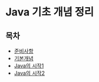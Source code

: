 # Java 기초 개념 정리

## 목차
* [준비사항](https://github.com/thdqudgns/TIL-Today-I-Learned/blob/main/Java/Java%EA%B0%9C%EB%85%90/%EC%A4%80%EB%B9%84%EC%82%AC%ED%95%AD.md)
* [기본개념](https://github.com/thdqudgns/TIL-Today-I-Learned/blob/main/Java/Java%EA%B0%9C%EB%85%90/%EA%B8%B0%EB%B3%B8%EA%B0%9C%EB%85%90.md)
* [Java의 시작1](https://github.com/thdqudgns/TIL-Today-I-Learned/blob/main/Java/Java%EA%B0%9C%EB%85%90/Java%EC%9D%98%20%EC%8B%9C%EC%9E%911.md)
* [Java의 시작2](https://github.com/thdqudgns/TIL-Today-I-Learned/blob/main/Java/Java%EA%B0%9C%EB%85%90/Java%EC%9D%98%20%EC%8B%9C%EC%9E%912.md)